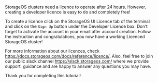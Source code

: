StorageOS clusters need a licence to operate after 24 hours. However, creating a developer licence is easy to do and completely free!

To create a licence click on the StorageOS UI Licence tab of the terminal and click on the `Sign Up` button under the Developer Licence box. Don't forget to activate the account in your email after account creation. Follow the instruction and congratulations, you now have a working Licenced StorageOS cluster!

For more information about our licences, check https://docs.storageos.com/docs/reference/licence/. Also, feel free to join our public slack channel https://slack.storageos.com/ where we provide support, guidance and are happy to answer any questions you may have.

Thank you for completing this tutorial!
